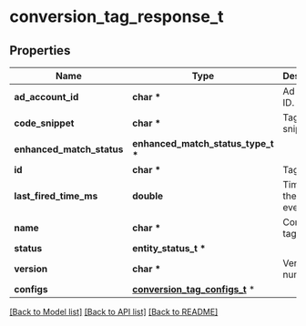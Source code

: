 # conversion_tag_response_t

## Properties
Name | Type | Description | Notes
------------ | ------------- | ------------- | -------------
**ad_account_id** | **char \*** | Ad account ID. | [optional] 
**code_snippet** | **char \*** | Tag code snippet. | [optional] 
**enhanced_match_status** | **enhanced_match_status_type_t \*** |  | [optional] 
**id** | **char \*** | Tag ID. | [optional] 
**last_fired_time_ms** | **double** | Time for the last event fired. | [optional] 
**name** | **char \*** | Conversion tag name. | [optional] 
**status** | **entity_status_t \*** |  | [optional] 
**version** | **char \*** | Version number. | [optional] 
**configs** | [**conversion_tag_configs_t**](conversion_tag_configs.md) \* |  | [optional] 

[[Back to Model list]](../README.md#documentation-for-models) [[Back to API list]](../README.md#documentation-for-api-endpoints) [[Back to README]](../README.md)


